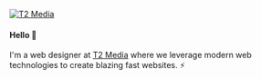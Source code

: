 [![T2 Media](https://www.t2.ca/t2-media-featured-image.png)](https://www.t2.ca)

#### Hello 👋

I'm a web designer at [T2 Media](https://www.t2.ca) where we leverage modern web technologies to create blazing fast websites. ⚡

<!--
**t2ca/t2ca** is a ✨ _special_ ✨ repository because its `README.md` (this file) appears on your GitHub profile.

Here are some ideas to get you started:

- 🔭 I’m currently working on ...
- 🌱 I’m currently learning ...
- 👯 I’m looking to collaborate on ...
- 🤔 I’m looking for help with ...
- 💬 Ask me about ...
- 📫 How to reach me: ...
- 😄 Pronouns: ...
- ⚡ Fun fact: ...
-->

